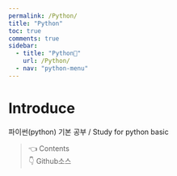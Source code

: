 ```yaml
---
permalink: /Python/
title: "Python"
toc: true
comments: true
sidebar:
  - title: "Python🐸"
    url: /Python/
  - nav: "python-menu"
---
```


# Introduce

파이썬(python) 기본 공부 / Study for python basic

> 👈 Contents  
> 👇 Github소스

<script src="https://gist.github.com/ChanYoung-dev/08afabaf65e0bebdcde1d350b1df292c.js"></script>
